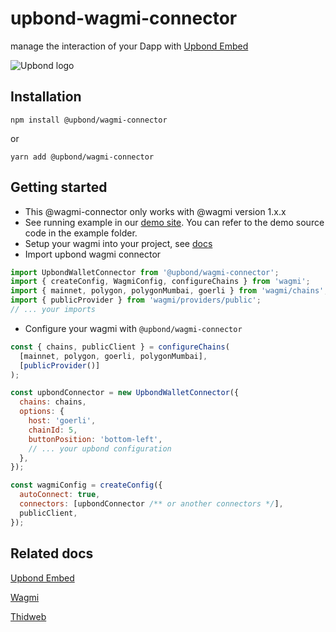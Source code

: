 # upbond-wagmi-connector

manage the interaction of your Dapp with [Upbond Embed](https://www.npmjs.com/package/@upbond/upbond-embed)

![Upbond logo](https://nftasset.s3.ap-northeast-1.amazonaws.com/UPBOND+LOGO.png)

## Installation

```terminal
npm install @upbond/wagmi-connector
```

or

```terminal
yarn add @upbond/wagmi-connector
```

## Getting started

- This @wagmi-connector only works with @wagmi version 1.x.x
- See running example in our [demo site](https://rainbowkit-connector-sample.upbond.io). You can refer to the demo source code in the example folder.
- Setup your wagmi into your project, see [docs](https://wagmi.sh/core/getting-started)
- Import upbond wagmi connector

```javascript
import UpbondWalletConnector from '@upbond/wagmi-connector';
import { createConfig, WagmiConfig, configureChains } from 'wagmi';
import { mainnet, polygon, polygonMumbai, goerli } from 'wagmi/chains';
import { publicProvider } from 'wagmi/providers/public';
// ... your imports
```

- Configure your wagmi with `@upbond/wagmi-connector`

```javascript
const { chains, publicClient } = configureChains(
  [mainnet, polygon, goerli, polygonMumbai],
  [publicProvider()]
);

const upbondConnector = new UpbondWalletConnector({
  chains: chains,
  options: {
    host: 'goerli',
    chainId: 5,
    buttonPosition: 'bottom-left',
    // ... your upbond configuration
  },
});

const wagmiConfig = createConfig({
  autoConnect: true,
  connectors: [upbondConnector /** or another connectors */],
  publicClient,
});
```

## Related docs

[Upbond Embed](https://www.npmjs.com/package/@upbond/upbond-embed)

[Wagmi](https://wagmi.sh/core/getting-started)

[Thidweb](https://portal.thirdweb.com/)
